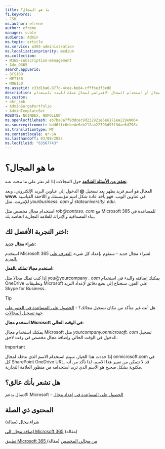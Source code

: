 ```yaml
---
title: ما هو المجال؟
f1.keywords:
- CSH
ms.author: efrene
author: efrene
manager: scotv
audience: Admin
ms.topic: article
ms.service: o365-administration
ms.localizationpriority: medium
ms.collection:
- M365-subscription-management
- Adm_O365
search.appverid:
- BCS160
- MET150
- MOE150
ms.assetid: c33d1ba6-077c-4cea-be04-cfffbe3f3ed8
description: تعرف على ما هو المجال وكيف يمكنك شراء مجال أو استخدام المجال الافتراضي لمجال عملك للبدء باستخدام OneDrive وتطبيقات Microsoft.
ms.custom:
- okr_smb
- AdminSurgePortfolio
- AdminTemplateSet
ROBOTS: NOINDEX, NOFOLLOW
ms.openlocfilehash: eb7ba8a7f9ddcec9d222921e6e6171ea229e0064
ms.sourcegitcommit: bdd6ffc6ebe4e6cb212ab22793d9513dae6d798c
ms.translationtype: MT
ms.contentlocale: ar-SA
ms.lasthandoff: 03/08/2022
ms.locfileid: "63567743"
---
```

# <a name="what-is-a-domain"></a>ما هو المجال؟

 **[تحقق من الأسئلة الشائعة](../setup/domains-faq.yml)** حول المجالات إذا لم تعثر على ما تبحث عنه. 
  
المجال هو اسم فريد يظهر بعد تسجيل **@** الدخول إلى عناوين البريد الإلكتروني، وبعد **www.** في عناوين الويب. فهو يأخذ عادة شكل اسم مؤسستك و اللاحقة القياسية للإنترنت، مثل *yourbusiness.<span> com* أو *stateuniversity.<span> edu*. 
  
استخدام مجال مخصص مثل *rob@contoso.<span> com* مع Microsoft 365 للمساعدة في بناء المصداقية والإدراك للعلامة التجارية الخاصة بك. 
  
## <a name="choose-the-experience-thats-best-for-you"></a>اختر التجربة الأفضل لك:

 **شراء مجال جديد:**
  
استخدم Microsoft 365 لشراء مجال جديد - سنقوم بإعداد كل شيء. [التعرف على المزيد.](buy-a-domain-name.md)
  
 **استخدم مجالا تملكه بالفعل:**
  
إذا كنت تملك مجالا مثل you@yourcompany *.<span> com* يمكنك إضافته والبدء في استخدام OneDrive وتطبيقات Microsoft على الفور. ستحتاج إلى بضع دقائق لإعداد البريد Skype for Business. 
  
> [!TIP]
> هل أنت غير متأكد من مكان تسجيل مجالك؟ - [الحصول على المساعدة في العثور على جهة تسجيل المجالات](find-your-domain-registrar.md)
  
 **استخدم مجال Microsoft في الوقت الحالي:**
  
يمكنك استخدام مجال Microsoft مثل  *yourcompany.onmicrosoft.<span> com*  تسجيل الدخول في الوقت الحالي وإضافة مجال مخصص في وقت لاحق. 
  
> [!IMPORTANT]
> إذا حددت هذا الخيار، سيتم استخدام الاسم الذي تدخله لمجال onmicrosoft.com في كل SharePoint OneDrive URL. قد لا تتمكن من تغيير هذا الاسم، لذا تأكد من أنه مكتوبة بشكل صحيح هو الاسم الذي تريد استخدامه من منظور العلامة التجارية. 
  
## <a name="feeling-stuck"></a>هل تشعر بأنك عالق؟

الاتصال بدعم Microsoft - [الحصول على المساعدة في إعداد مجال](../../business-video/get-help-support.md)

## <a name="related-content"></a>المحتوى ذي الصلة

[شراء مجال](buy-a-domain-name.md) (مقالة)

[إضافة مجال إلى Microsoft 365](../setup/add-domain.md) (مقالة)

[تطبيق Microsoft 365 من مجالي المخصص](../misc/pilot-microsoft-365-from-my-custom-domain.md) (مقالة)



